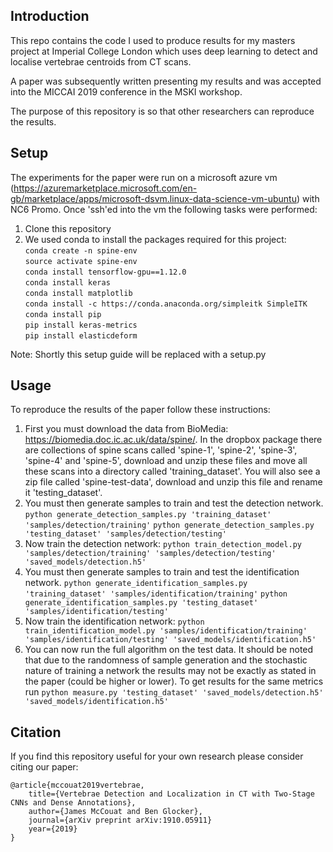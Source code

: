 ## Introduction

This repo contains the code I used to produce results for my masters project
at Imperial College London which uses deep learning to detect and localise
vertebrae centroids from CT scans.

A paper was subsequently written presenting my results and was accepted into
the MICCAI 2019 conference in the MSKI workshop.

The purpose of this repository is so that other researchers can reproduce the
results.

## Setup

The experiments for the paper were run on a microsoft azure vm (https://azuremarketplace.microsoft.com/en-gb/marketplace/apps/microsoft-dsvm.linux-data-science-vm-ubuntu) with NC6 Promo.
Once 'ssh'ed into the vm the following tasks were performed:

1. Clone this repository
1. We used conda to install the packages required for this project:<br>
`conda create -n spine-env`<br>
`source activate spine-env`<br>
`conda install tensorflow-gpu==1.12.0`<br>
`conda install keras`<br>
`conda install matplotlib`<br>
`conda install -c https://conda.anaconda.org/simpleitk SimpleITK`<br>
`conda install pip`<br>
`pip install keras-metrics`<br>
`pip install elasticdeform`<br>

Note: Shortly this setup guide will be replaced with a setup.py

## Usage
To reproduce the results of the paper follow these instructions:
1. First you must download the data from BioMedia: https://biomedia.doc.ic.ac.uk/data/spine/. 
In the dropbox package there are collections of spine scans called 'spine-1', 'spine-2', 'spine-3', 
'spine-4' and 'spine-5', download and unzip these files and move all these scans into a directory called
'training_dataset'. You will also see a zip file called 'spine-test-data', download and unzip this file 
and rename it 'testing_dataset'.
1. You must then generate samples to train and test the detection network. 
`python generate_detection_samples.py 'training_dataset' 'samples/detection/training'`
`python generate_detection_samples.py 'testing_dataset' 'samples/detection/testing'`
1. Now train the detection network: `python train_detection_model.py 'samples/detection/training' 'samples/detection/testing' 'saved_models/detection.h5'`
1. You must then generate samples to train and test the identification network. 
`python generate_identification_samples.py 'training_dataset' 'samples/identification/training'`
`python generate_identification_samples.py 'testing_dataset' 'samples/identification/testing'`
1. Now train the identification network: `python train_identification_model.py 'samples/identification/training' 'samples/identification/testing' 'saved_models/identification.h5'`
1. You can now run the full algorithm on the test data. It should be noted that due to the randomness of sample generation
and the stochastic nature of training a network the results may not be exactly as stated in the paper (could be higher or lower).
To get results for the same metrics run `python measure.py 'testing_dataset' 'saved_models/detection.h5' 'saved_models/identification.h5'` 

## Citation
If you find this repository useful for your own research please consider citing our paper:
```
@article{mccouat2019vertebrae,
    title={Vertebrae Detection and Localization in CT with Two-Stage CNNs and Dense Annotations},
    author={James McCouat and Ben Glocker},
    journal={arXiv preprint arXiv:1910.05911}
    year={2019}
}
```